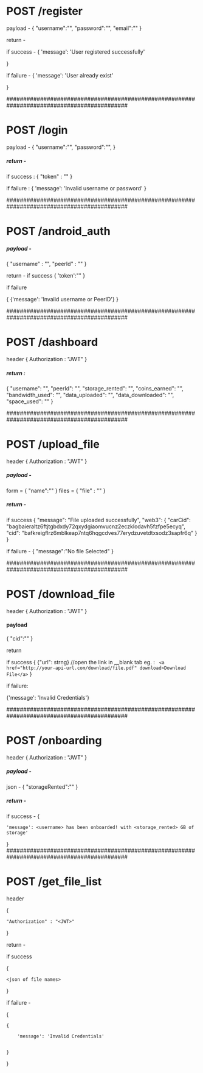 # POST  /register 

payload - 
{
    "username":"<Username>",
    "password":"<Password>",
    "email":"<User-Email>"
}

return - 

if success - 
{
    'message': 'User registered successfully'

}

if failure - 
{
    'message': 'User already exist'

}



############################################################################################




#  POST /login
payload - 
{
    "username":"<Username>",
    "password":"<Password>",
}

##### return - 

if success : 
{
    "token" : "<JWT>"
}

if failure : 
{
    'message': 'Invalid username or password'
}


############################################################################################

# POST /android_auth
##### payload - 
{
    "username" : "<username>",
    "peerId" : "<peerId>"
}

return - 
if success
{
    'token':"<JWT>"
}

if failure

{
    {'message': 'Invalid username or PeerID'}
}

############################################################################################

# POST /dashboard
header {
    Authorization : "JWT"
}

##### return : 
{
    "username": "<Username>",
    "peerId": "<peerID>",
    "storage_rented": "<number>",
    "coins_earned": "<float>",
    "bandwidth_used": "<number>",
    "data_uploaded":  "<number>",
    "data_downloaded":  "<number>",
    "space_used": "<number>"
}

############################################################################################
# POST /upload_file
header {
    Authorization : "JWT"
}

##### payload - 

form = {
    "name":"<Name of file>"
}
files = {
    "file" : "<file>"
}

##### return - 

if success
    {
  "message": "File uploaded successfully",
  "web3": {
    "carCid": "bagbaieraltz6ftjtgbdxdy72qxydgiaomvucnz2eczklodavh5fzfpe5ecyq",
    "cid": "bafkreigflrz6mblkeap7ntq6hqgcdves77erydzuvetdtxsodz3sapfr6q"
  }
}

if failure - 
{
    "message":"No file Selected"
}


############################################################################################

# POST /download_file
header {
    Authorization : "JWT"
}

#### payload 
{
    "cid":"<cid>"
}

return

if success 
{
    {"url": strng}  //open the link in __blank tab eg. : ``` <a href="http://your-api-url.com/download/file.pdf" download>Download File</a>```
}

if failure:

{'message': 'Invalid Credentials'}


############################################################################################
# POST /onboarding
header {
    Authorization : "JWT"
}

##### payload - 
json - {
    "storageRented":"<size in MB>"
}

##### return - 

if success - 
{

    'message': <username> has been onboarded! with <storage_rented> GB of storage'

}
############################################################################################

# POST /get_file_list

header 

{

    "Authorization" : "<JWT>"

}

return - 

if success 


{

    <json of file names>

}

if failure -


{

    {

        'message': 'Invalid Credentials'


    }

}